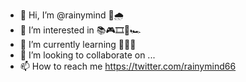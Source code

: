 - 👋 Hi, I’m @rainymind 🧠🌧
- 👀 I’m interested in 📚🎮🎞🎼🏎
- 🌱 I’m currently learning 👨‍💻🎻
- 💞️ I’m looking to collaborate on ...
- 📫 How to reach me https://twitter.com/rainymind66
<!---
rainymind/rainymind is a ✨ special ✨ repository because its `README.md` (this file) appears on your GitHub profile.
You can click the Preview link to take a look at your changes.
--->
